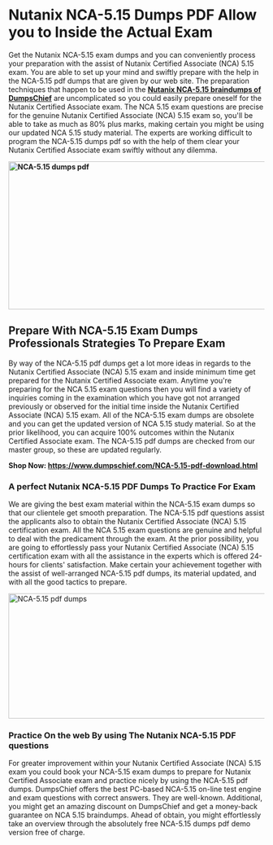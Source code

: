 <h1><strong>Nutanix NCA-5.15 Dumps PDF Allow you to Inside the Actual Exam&nbsp;</strong></h1>
<p>Get the Nutanix NCA-5.15 exam dumps and you can conveniently process your preparation with the assist of Nutanix Certified Associate (NCA) 5.15 exam. You are able to set up your mind and swiftly prepare with the help in the NCA-5.15 pdf dumps that are given by our web site. The preparation techniques that happen to be used in the <strong><a href="https://www.dumpschief.com/NCA-5.15-pdf-download.html">Nutanix NCA-5.15 braindumps of DumpsChief</a></strong> are uncomplicated so you could easily prepare oneself for the Nutanix Certified Associate exam. The NCA 5.15 exam questions are precise for the genuine Nutanix Certified Associate (NCA) 5.15 exam so, you'll be able to take as much as 80% plus marks, making certain you might be using our updated NCA 5.15 study material. The experts are working difficult to program the NCA-5.15 dumps pdf so with the help of them clear your Nutanix Certified Associate exam swiftly without any dilemma.&nbsp;</p>
<p><strong><img src="https://i.ibb.co/MRLCNcv/dumpschief-1st-image.jpg" alt="NCA-5.15 dumps pdf" width="600" height="291" /></strong></p>
<h2><strong>Prepare With NCA-5.15 Exam Dumps Professionals Strategies To Prepare Exam</strong></h2>
<p>By way of the NCA-5.15 pdf dumps get a lot more ideas in regards to the Nutanix Certified Associate (NCA) 5.15 exam and inside minimum time get prepared for the Nutanix Certified Associate exam. Anytime you're preparing for the NCA 5.15 exam questions then you will find a variety of inquiries coming in the examination which you have got not arranged previously or observed for the initial time inside the Nutanix Certified Associate (NCA) 5.15 exam. All of the NCA-5.15 exam dumps are obsolete and you can get the updated version of NCA 5.15 study material. So at the prior likelihood, you can acquire 100% outcomes within the Nutanix Certified Associate exam. The NCA-5.15 pdf dumps are checked from our master group, so these are updated regularly.</p>
<p><strong>Shop Now:&nbsp;<a href="https://www.dumpschief.com/NCA-5.15-pdf-download.html">https://www.dumpschief.com/NCA-5.15-pdf-download.html</a></strong></p>
<h3><strong>A perfect Nutanix NCA-5.15 PDF Dumps To Practice For Exam&nbsp;</strong></h3>
<p>We are giving the best exam material within the NCA-5.15 exam dumps so that our clientele get smooth preparation. The NCA-5.15 pdf questions assist the applicants also to obtain the Nutanix Certified Associate (NCA) 5.15 certification exam. All the NCA 5.15 exam questions are genuine and helpful to deal with the predicament through the exam. At the prior possibility, you are going to effortlessly pass your Nutanix Certified Associate (NCA) 5.15 certification exam with all the assistance in the experts which is offered 24-hours for clients' satisfaction. Make certain your achievement together with the assist of well-arranged NCA-5.15 pdf dumps, its material updated, and with all the good tactics to prepare.&nbsp;</p>
<p><a href="https://www.dumpschief.com/NCA-5.15-pdf-download.html"><img src="https://i.ibb.co/3NWDmKS/dumpschief-2nd-image.jpg" alt="NCA-5.15 pdf dumps" width="600" height="246" /></a></p>
<h3><strong>Practice On the web By using The Nutanix NCA-5.15 PDF questions&nbsp;</strong></h3>
<p>For greater improvement within your Nutanix Certified Associate (NCA) 5.15 exam you could book your NCA-5.15 exam dumps to prepare for Nutanix Certified Associate exam and practice nicely by using the NCA-5.15 pdf dumps. DumpsChief offers the best PC-based NCA-5.15 on-line test engine and exam questions with correct answers. They are well-known. Additional, you might get an amazing discount on DumpsChief and get a money-back guarantee on NCA 5.15 braindumps. Ahead of obtain, you might effortlessly take an overview through the absolutely free NCA-5.15 dumps pdf demo version free of charge.</p>
